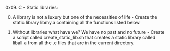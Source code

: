 0x09. C - Static libraries:

0. A library is not a luxury but one of the necessities of life - Create the static library libmy.a containing all the functions listed below.

1. Without libraries what have we? We have no past and no future - Create a script called create_static_lib.sh that creates a static library called liball.a from all the .c files that are in the current directory.
